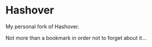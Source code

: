 # Hashover

My personal fork of Hashover.

Not more than a bookmark in order not to forget about it...
